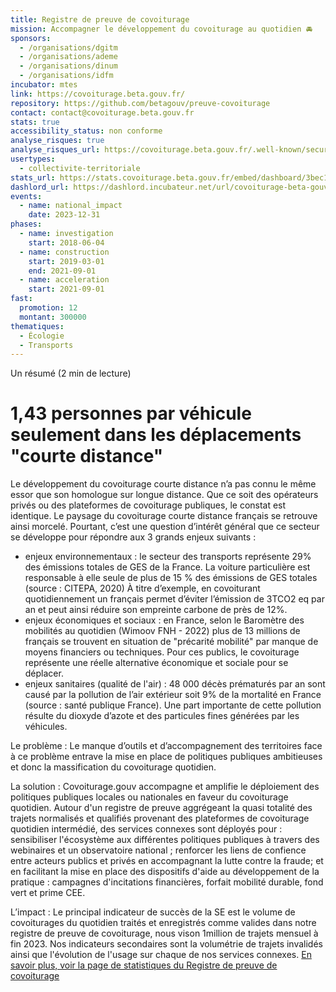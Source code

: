 ```yaml
---
title: Registre de preuve de covoiturage
mission: Accompagner le développement du covoiturage au quotidien 🚘
sponsors:
  - /organisations/dgitm
  - /organisations/ademe
  - /organisations/dinum
  - /organisations/idfm
incubator: mtes
link: https://covoiturage.beta.gouv.fr/
repository: https://github.com/betagouv/preuve-covoiturage
contact: contact@covoiturage.beta.gouv.fr
stats: true
accessibility_status: non conforme
analyse_risques: true
analyse_risques_url: https://covoiturage.beta.gouv.fr/.well-known/security-policy.txt
usertypes:
  - collectivite-territoriale
stats_url: https://stats.covoiturage.beta.gouv.fr/embed/dashboard/3bec1692-1456-41c2-95a9-6606af329df9
dashlord_url: https://dashlord.incubateur.net/url/covoiturage-beta-gouv-fr/
events:
  - name: national_impact
    date: 2023-12-31
phases:
  - name: investigation
    start: 2018-06-04
  - name: construction
    start: 2019-03-01
    end: 2021-09-01
  - name: acceleration
    start: 2021-09-01
fast:
  promotion: 12
  montant: 300000
thematiques:
  - Écologie
  - Transports
---
```

Un résumé (2 min de lecture)

# 1,43 personnes par véhicule seulement dans les déplacements "courte distance"

Le développement du covoiturage courte distance n’a pas connu le même essor que son homologue sur longue distance. Que ce soit des opérateurs privés ou des plateformes de covoiturage publiques, le constat est identique. Le paysage du covoiturage courte distance français se retrouve ainsi morcelé. 
Pourtant, c’est une question d’intérêt général que ce secteur se développe pour répondre aux 3 grands enjeux suivants : 
* enjeux environnementaux : le secteur des transports représente 29% des émissions totales de GES de la France. La voiture particulière est responsable à elle seule de plus de 15 %  des émissions de GES totales (source : CITEPA, 2020) À titre d’exemple, en covoiturant quotidiennement un français permet d’éviter l’émission de 3TCO2 eq par an et peut ainsi réduire son empreinte carbone de près de 12%.
* enjeux économiques et sociaux : en France, selon le Baromètre des mobilités au quotidien (Wimoov FNH - 2022) plus de 13 millions de français se trouvent en situation de "précarité mobilité" par manque de moyens financiers ou techniques. Pour ces publics, le covoiturage représente une réelle alternative économique et sociale pour se déplacer.
* enjeux sanitaires (qualité de l'air) : 48 000 décès prématurés par an sont causé par la pollution de l’air extérieur soit 9% de la mortalité en France (source : santé publique France). Une part importante de cette pollution résulte du dioxyde d’azote et des particules fines générées par les véhicules. 

Le problème : 
Le manque d’outils et d’accompagnement des territoires face à ce problème entrave la mise en place de politiques publiques ambitieuses et donc la massification du covoiturage quotidien.


La solution : 
Covoiturage.gouv accompagne et amplifie le déploiement des politiques publiques locales ou nationales en faveur du covoiturage quotidien.
Autour d'un registre de preuve aggrégeant la quasi totalité des trajets normalisés et qualifiés provenant des plateformes de covoiturage quotidien intermédié, des services connexes sont déployés pour : sensibiliser l'écosystème aux différentes politiques publiques à travers des webinaires et un observatoire national ; renforcer les liens de confience entre acteurs publics et privés en accompagnant la lutte contre la fraude; et en facilitant la mise en place des dispositifs d'aide au développement de la pratique : campagnes d'incitations financières, forfait mobilité durable, fond vert et prime CEE.

L’impact :
Le principal indicateur de succès de la SE est le volume de covoiturages du quotidien traités et enregistrés comme valides dans notre registre de preuve de covoiturage, nous vison 1million de trajets mensuel à fin 2023. Nos indicateurs secondaires sont la volumétrie de trajets invalidés ainsi que l'évolution de l'usage sur chaque de nos services connexes. [En savoir plus, voir la page de statistiques du Registre de preuve de covoiturage](https://stats.covoiturage.beta.gouv.fr/embed/dashboard/3bec1692-1456-41c2-95a9-6606af329df9)